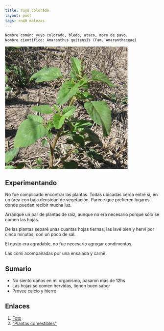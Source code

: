 ```yaml
---
title: Yuyo colorado
layout: post
tags: rn40 malezas
---
```


	Nombre común: yuyo colorado, bledo, ataco, moco de pavo.
	Nombre científico: Amaranthus quitensis (Fam. Amaranthaceae)

![Yuyo colorado](/images/2014-12-30-yuyo-colorado.jpg "By: AAPRESID")



## Experimentando

No fue complicado encontrar las plantas. Todas ubicadas cerca entre sí, en un área con baja densidad de vegetación. Parece que prefieren lugares donde puedan recibir mucha luz.

Arranqué un par de plantas de raíz, aunque no era necesario porque sólo se comen las hojas.

De las plantas separé unas cuantas hojas tiernas, las lavé bien y herví por cinco minutos, con un poco de sal.

El gusto era agradable, no fue necesario agregar condimentos.

Las comí acompañadas por una ensalada y carne.

## Sumario

 * No siento daños en mi organismo, pasaron más de 12hs
 * Las hojas se comen hervidas, tienen buen sabor
 * Provee calcio y hierro

## Enlaces
 1. [Foto](http://www.aapresid.org.ar/rem/amaranthus-quitensis-yuyo-coloradoataco-2/)
 2. ["Plantas comestibles"](http://www.soberaniaalimentaria.net/material/Cartilla_5.pdf)
